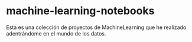 # machine-learning-notebooks
Esta es una colección de proyectos de MachineLearning que he realizado adentrándome en el mundo de los datos.

